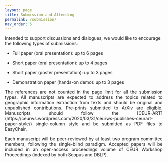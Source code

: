 ```yaml
---
layout: page
title: Submission and Attending
permalink: /submission/
nav_order: 5
---
```


Intended to support discussions and dialogues, we would like to encourage the following types of submissions:

* Full paper (oral presentation): up to 6 pages

* Short paper (oral presentation): up to 4 pages

* Short paper (poster presentation): up to 3 pages

* Demonstration paper (hands-on demo): up to 3 pages 

<p align="justify"> The references are not counted in the page limit for all the submission types. All manuscripts are expected to address the topics related to geographic information extraction from texts and should be original and unpublished contributions. Pre-prints submitted to ArXiv are eligible. Manuscripts should follow the [CEUR-ART](https://ceurws.wordpress.com/2020/03/31/ceurws-publishes-ceurart-paper-style/) single-column style and be submitted as PDF files to EasyChair.</p>

<p align="justify">  Each manuscript will be peer-reviewed by at least two program committee members, following the single-blind paradigm. Accepted papers will be included in an open-access proceedings volume of CEUR Workshop Proceedings (indexed by both Scopus and DBLP).</p>
